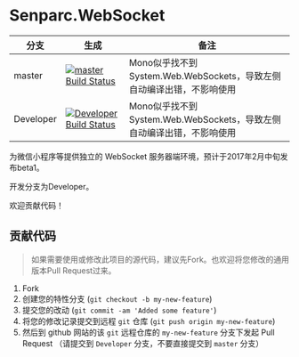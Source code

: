 # Senparc.WebSocket

| 分支      | 生成                                           | 备注
|-----------|------------------------------------------------|--------------
| master    | [![master Build Status][1.1]][1.2]             | Mono似乎找不到System.Web.WebSockets，导致左侧自动编译出错，不影响使用
| Developer | [![Developer Build Status][2.1]][2.2]          | Mono似乎找不到System.Web.WebSockets，导致左侧自动编译出错，不影响使用

[1.1]: https://travis-ci.org/JeffreySu/Senparc.WebSocket.svg?branch=master
[1.2]: https://travis-ci.org/JeffreySu/Senparc.WebSocket
[2.1]: https://travis-ci.org/JeffreySu/Senparc.WebSocket.svg?branch=Developer
[2.2]: https://travis-ci.org/JeffreySu/Senparc.WebSocket


为微信小程序等提供独立的 WebSocket 服务器端环境，预计于2017年2月中旬发布beta1。

开发分支为Developer。

欢迎贡献代码！


## 贡献代码

> 如果需要使用或修改此项目的源代码，建议先Fork。也欢迎将您修改的通用版本Pull Request过来。

1. Fork
2. 创建您的特性分支 (`git checkout -b my-new-feature`)
3. 提交您的改动 (`git commit -am 'Added some feature'`)
4. 将您的修改记录提交到远程 `git` 仓库 (`git push origin my-new-feature`)
5. 然后到 github 网站的该 `git` 远程仓库的 `my-new-feature` 分支下发起 Pull Request
（请提交到 `Developer` 分支，不要直接提交到 `master` 分支）
